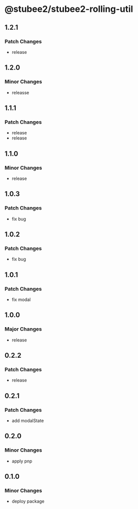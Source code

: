 # @stubee2/stubee2-rolling-util

## 1.2.1

### Patch Changes

- release

## 1.2.0

### Minor Changes

- releasse

## 1.1.1

### Patch Changes

- release
- release

## 1.1.0

### Minor Changes

- release

## 1.0.3

### Patch Changes

- fix bug

## 1.0.2

### Patch Changes

- fix bug

## 1.0.1

### Patch Changes

- fix modal

## 1.0.0

### Major Changes

- release

## 0.2.2

### Patch Changes

- release

## 0.2.1

### Patch Changes

- add modalState

## 0.2.0

### Minor Changes

- apply pnp

## 0.1.0

### Minor Changes

- deploy package
